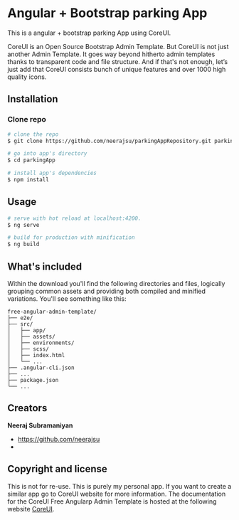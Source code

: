 # Angular + Bootstrap parking App

This is a angular + bootstrap parking App using CoreUI.

CoreUI is an Open Source Bootstrap Admin Template. But CoreUI is not just another Admin Template. It goes way beyond hitherto admin templates thanks to transparent code and file structure. And if that's not enough, let’s just add that CoreUI consists bunch of unique features and over 1000 high quality icons.

## Installation

### Clone repo

``` bash
# clone the repo
$ git clone https://github.com/neerajsu/parkingAppRepository.git parkingApp

# go into app's directory
$ cd parkingApp

# install app's dependencies
$ npm install
```

## Usage

``` bash
# serve with hot reload at localhost:4200.
$ ng serve

# build for production with minification
$ ng build
```

## What's included

Within the download you'll find the following directories and files, logically grouping common assets and providing both compiled and minified variations. You'll see something like this:

```
free-angular-admin-template/
├── e2e/
├── src/
│   ├── app/
│   ├── assets/
│   ├── environments/
│   ├── scss/
│   ├── index.html
│   └── ...
├── .angular-cli.json
├── ...
├── package.json
└── ...
```
## Creators

**Neeraj Subramaniyan**

* <https://github.com/neerajsu>
* 

## Copyright and license

This is not for re-use. This is purely my personal app. If you want to create a similar app go to CoreUI website for more information. The documentation for the CoreUI Free Angularp Admin Template is hosted at the following website [CoreUI](https://coreui.io/angular/).
